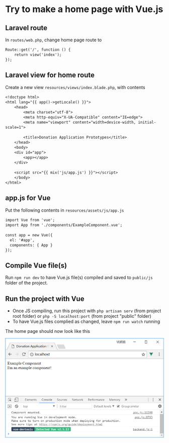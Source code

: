 # Try to make a home page with Vue.js

## Laravel route

In ```routes/web.php```, change home page route to

```
Route::get('/', function () {
    return view('index');
});
``` 

## Laravel view for home route

Create a new view ```resources/views/index.blade.php```, with contents

```
<!doctype html>
<html lang="{{ app()->getLocale() }}">
    <head>
        <meta charset="utf-8">
        <meta http-equiv="X-UA-Compatible" content="IE=edge">
        <meta name="viewport" content="width=device-width, initial-scale=1">

        <title>Donation Application Prototypes</title>
    </head>
    <body>
    <div id="app">
        <app></app>
    </div>

    <script src="{{ mix('js/app.js') }}"></script>
    </body>
</html>
``` 

## app.js for Vue

Put the following contents in ```resources/assets/js/app.js```

```
import Vue from 'vue';
import App from './components/ExampleComponent.vue';

const app = new Vue({
  el: '#app',
  components: { App }
});
```

## Compile Vue file(s)

Run ```npm run dev``` to have Vue.js file(s) compiled and saved to ```public/js``` folder of the project.

## Run the project with Vue

- Once JS compiling, run this project with ```php artisan serv``` (from project root folder) or ```php -S localhost:port``` (from project "public" folder)
- To have Vue.js files complied as changed, leave ```npm run watch``` running 

The home page should now look like this 

![alt text](try-a-vue-home-page.png "Try a Vue home page")
